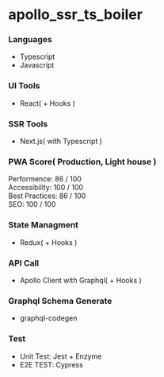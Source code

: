 # apollo_ssr_ts_boiler
 
### Languages

* Typescript
* Javascript

### UI Tools

* React( + Hooks )

### SSR Tools

* Next.js( with Typescript )

### PWA Score( Production, Light house )

Performence: 86 / 100  
Accessibility: 100 / 100  
Best Practices: 86 / 100  
SEO: 100 / 100  

### State Managment

* Redux( + Hooks )

### API Call

* Apollo Client with Graphql( + Hooks )

### Graphql Schema Generate

* graphql-codegen

### Test

* Unit Test: Jest + Enzyme
* E2E TEST: Cypress
